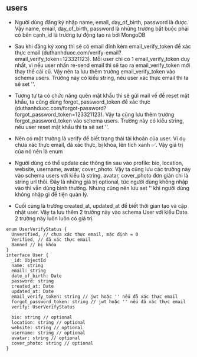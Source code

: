 ## users

- Người dùng đăng ký nhập name, email, day_of_birth, password là được. Vậy name, email, day_of_birth, password là những trường bắt buộc phải có bên cạnh_id là trường tự động tạo ra bởi MongoDB

- Sau khi đăng ký xong thì sẽ có email đính kèm email_verify_token để xác thực email (duthanhduoc.com/verify-email?email_verify_token=123321123). Mỗi user chỉ có 1 email_verify_token duy nhất, vì nếu user nhấn re-send email thì sẽ tạo ra email_verify_token mới thay thế cái cũ. Vậy nên ta lưu thêm trường email_verify_token vào schema users. Trường này có kiểu string, nếu user xác thực email thì ta sẽ set ''.

- Tương tự ta có chức năng quên mật khẩu thì sẽ gửi mail về để reset mật khẩu, ta cũng dùng forgot_password_token để xác thực (duthanhduoc.com/forgot-password?forgot_password_token=123321123). Vậy ta cũng lưu thêm trường forgot_password_token vào schema users. Trường này có kiểu string, nếu user reset mật khẩu thì ta sẽ set ''.

- Nên có một trường là verify để biết trạng thái tài khoản của user. Ví dụ chưa xác thực email, đã xác thực, bị khóa, lên tích xanh ✅. Vậy giá trị của nó nên là enum

- Người dùng có thể update các thông tin sau vào profile: bio, location, website, username, avatar, cover_photo. Vậy ta cũng lưu các trường này vào schema users với kiểu là string. avatar, cover_photo đơn giản chi là string url thôi. Đây là những giá trị optional, tức người dùng không nhập vào thì vẫn dùng bình thường. Nhưng cũng nên lưu set '' khi người dùng không nhập gì để tiện quản lý.

- Cuối cùng là trường created_at, updated_at để biết thời gian tạo và cập nhật user. Vậy ta lưu thêm 2 trường này vào schema User với kiểu Date. 2 trường này luôn luôn có giá trị.

```JS
enum UserVerifyStatus {
  Unverified, // chưa xác thực email, mặc định = 0
  Verified, // đã xác thực email
  Banned // bị khóa
}
interface User {
  _id: ObjectId
  name: string
  email: string
  date_of_birth: Date
  password: string
  created_at: Date
  updated_at: Date
  email_verify_token: string // jwt hoặc '' nếu đã xác thực email
  forgot_password_token: string // jwt hoặc '' nếu đã xác thực email
  verify: UserVerifyStatus

  bio: string // optional
  location: string // optional
  website: string // optional
  username: string // optional
  avatar: string // optional
  cover_photo: string // optional
}
```
